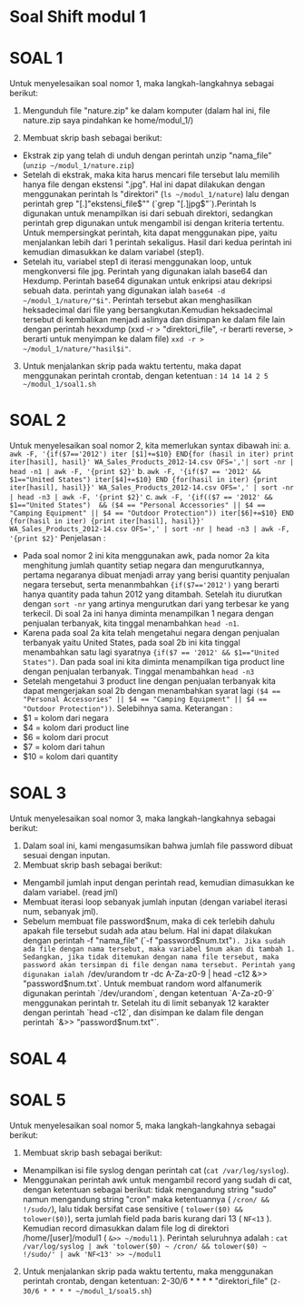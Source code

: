 # Soal Shift modul 1
# SOAL 1
Untuk menyelesaikan soal nomor 1, maka langkah-langkahnya sebagai berikut:
1. Mengunduh file "nature.zip" ke dalam komputer (dalam hal ini, file nature.zip saya pindahkan ke home/modul_1/)

2. Membuat skrip bash sebagai berikut:
- Ekstrak zip yang telah di unduh dengan perintah unzip "nama_file" (`unzip ~/modul_1/nature.zip`)
- Setelah di ekstrak, maka kita harus mencari file tersebut lalu memilih hanya file dengan ekstensi ".jpg". Hal ini dapat dilakukan dengan menggunakan perintah ls "direktori" (`ls ~/modul_1/nature`) lalu dengan perintah grep "[.]"ekstensi_file$"" (`grep "[.]jpg$"`).Perintah ls digunakan untuk menampilkan isi dari sebuah direktori, sedangkan perintah grep digunakan untuk mengambil isi dengan kriteria tertentu. Untuk mempersingkat perintah, kita dapat menggunakan pipe, yaitu menjalankan lebih dari 1 perintah sekaligus. Hasil dari kedua perintah ini kemudian dimasukkan ke dalam variabel (step1). 
- Setelah itu, variabel step1 di iterasi menggunakan loop, untuk mengkonversi file jpg. Perintah yang digunakan ialah base64 dan Hexdump. Perintah base64 digunakan untuk enkripsi atau dekripsi sebuah data. perintah yang digunakan ialah `base64 -d ~/modul_1/nature/"$i"`. Perintah tersebut akan menghasilkan heksadecimal dari file yang bersangkutan.Kemudian heksadecimal tersebut di kembalikan menjadi aslinya dan disimpan ke dalam file lain dengan perintah hexxdump (xxd -r > "direktori_file", -r berarti reverse, > berarti untuk menyimpan ke dalam file) `xxd -r > ~/modul_1/nature/"hasil$i"`.

3. Untuk menjalankan skrip pada waktu tertentu, maka dapat menggunakan perintah crontab, dengan ketentuan :
`14 14 14 2 5 ~/modul_1/soal1.sh`


# SOAL 2
Untuk menyelesaikan soal nomor 2, kita memerlukan syntax dibawah ini:
a. `awk -F, '{if($7=='2012') iter [$1]+=$10} END{for (hasil in iter) print iter[hasil], hasil}' WA_Sales_Products_2012-14.csv OFS=','| sort -nr | head -n1 | awk -F, '{print $2}'`
b. `awk -F, '{if($7 == '2012' && $1=="United States") iter[$4]+=$10} END {for(hasil in iter) {print iter[hasil], hasil}}' WA_Sales_Products_2012-14.csv OFS=',' | sort -nr | head -n3 | awk -F, '{print $2}'`
c. `awk -F, '{if(($7 == '2012' && $1=="United States")  && ($4 == "Personal Accessories" || $4 == "Camping Equipment" || $4 == "Outdoor Protection")) iter[$6]+=$10} END {for(hasil in iter) {print iter[hasil], hasil}}' WA_Sales_Products_2012-14.csv OFS=',' | sort -nr | head -n3 | awk -F, '{print $2}'`
Penjelasan :
- Pada soal nomor 2 ini kita menggunakan awk, pada nomor 2a kita menghitung jumlah quantity setiap negara dan mengurutkannya, pertama negaranya dibuat menjadi array yang berisi quantity penjualan negara tersebut, serta menanmbahkan `{if($7=='2012')` yang berarti hanya quantity pada tahun 2012 yang ditambah. Setelah itu diurutkan dengan `sort -nr` yang artinya mengurutkan dari yang terbesar ke yang terkecil. Di soal 2a ini hanya diminta menampilkan 1 negara dengan penjualan terbanyak, kita tinggal menambahkan `head -n1`.
- Karena pada soal 2a kita telah mengetahui negara dengan penjualan terbanyak yaitu United States, pada soal 2b ini kita tinggal menambahkan satu lagi syaratnya `{if($7 == '2012' && $1=="United States")`. Dan pada soal ini kita diminta menampilkan tiga product line dengan penjualan terbanyak. Tinggal menambahkan `head -n3`
- Setelah mengetahui 3 product line dengan penjualan terbanyak kita dapat mengerjakan soal 2b dengan menambahkan syarat lagi `($4 == "Personal Accessories" || $4 == "Camping Equipment" || $4 == "Outdoor Protection"))`. Selebihnya sama.
Keterangan :
- $1 = kolom dari negara
- $4 = kolom dari product line
- $6 = kolom dari procut
- $7 = kolom dari tahun
- $10 = kolom dari quantity


# SOAL 3
Untuk menyelesaikan soal nomor 3, maka langkah-langkahnya sebagai berikut:
1. Dalam soal ini, kami mengasumsikan bahwa jumlah file password dibuat sesuai dengan inputan.
2. Membuat skrip bash sebagai berikut:
- Mengambil jumlah input dengan perintah read, kemudian dimasukkan ke dalam variabel. (read jml)
- Membuat iterasi loop sebanyak jumlah inputan (dengan variabel iterasi num, sebanyak jml).
- Sebelum membuat file password$num, maka di cek terlebih dahulu apakah file tersebut sudah ada atau belum. Hal ini dapat dilakukan dengan perintah -f "nama_file" (`-f "password$num.txt"`). Jika sudah ada file dengan nama tersebut, maka variabel $num akan di tambah 1. Sedangkan, jika tidak ditemukan dengan nama file tersebut, maka password akan tersimpan di file dengan nama tersebut. Perintah yang digunakan ialah `/dev/urandom tr -dc A-Za-z0-9 | head -c12 &>> "password$num.txt`. Untuk membuat random word alfanumerik digunakan perintah `/dev/urandom`, dengan ketentuan `A-Za-z0-9` menggunakan perintah tr. Setelah itu di limit sebanyak 12 karakter dengan perintah `head -c12`, dan disimpan ke dalam file dengan perintah `&>> "password$num.txt"`.

# SOAL 4


# SOAL 5
Untuk menyelesaikan soal nomor 5, maka langkah-langkahnya sebagai berikut:
1. Membuat skrip bash sebagai berikut:
- Menampilkan isi file syslog dengan perintah cat (`cat /var/log/syslog`).
- Menggunakan perintah awk untuk mengambil record yang sudah di cat, dengan ketentuan sebagai berikut:
 tidak mengandung string "sudo" namun mengandung string "cron" maka ketentuannya ( `/cron/ && !/sudo/`), lalu tidak bersifat case sensitive ( `tolower($0) && tolower($0)`), serta jumlah field pada baris kurang dari 13 ( `NF<13` ). Kemudian record dimasukkan dalam file log di direktori /home/[user]/modul1 ( `&>> ~/modul1` ).
Perintah seluruhnya adalah : `cat /var/log/syslog | awk 'tolower($0) ~ /cron/ && tolower($0) ~ !/sudo/' | awk 'NF<13' >> ~/modul1`
2. Untuk menjalankan skrip pada waktu tertentu, maka menggunakan perintah crontab, dengan ketentuan:
2-30/6 * * * * "direktori_file" (`2-30/6 * * * * ~/modul_1/soal5.sh`)

